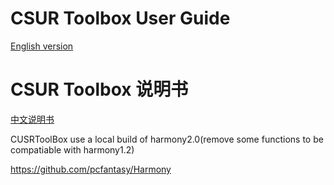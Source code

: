 # CSUR Toolbox User Guide
[English version](https://github.com/citiesskylines-csur/CSURToolBox/wiki/English-User-Guide) <br>
# CSUR Toolbox 说明书
[中文说明书](https://github.com/citiesskylines-csur/CSURToolBox/wiki/中文说明书) <br> 


CUSRToolBox use a local build of harmony2.0(remove some functions to be compatiable with harmony1.2)<br>

https://github.com/pcfantasy/Harmony
